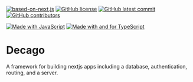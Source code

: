 [![based-on-next.js](https://img.shields.io/badge/Based%20on-Next.js-1f425f.svg)](https://nextjs.org/)
[![GitHub license](https://badgen.net/github/license/JosephAbbey/decago)](https://github.com/JosephAbbey/decago/blob/main/LICENSE)
[![GitHub latest commit](https://badgen.net/github/last-commit/JosephAbbey/decago/main)](https://github.com/JosephAbbey/decago/commit/)
[![GitHub contributors](https://badgen.net/github/contributors/JosephAbbey/decago)](https://github.com/JosephAbbey/decago/graphs/contributors/)

[![Made with JavaScript](https://img.shields.io/badge/Made%20with-JavaScript-yellow?style=for-the-badge&logo=Javascript)](https://www.javascript.com)
[![Made with and for TypeScript](https://img.shields.io/badge/Made%20with%20and%20for-TypeScript-blue?style=for-the-badge&logo=Typescript)](https://www.typescriptlang.org/)

# Decago

A framework for building nextjs apps including a database, authentication, routing, and a server.
